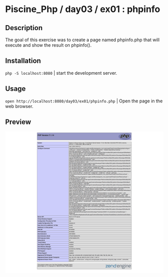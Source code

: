 # Piscine_Php / day03 / ex01 : phpinfo

## Description
The goal of this exercise was to create a page named phpinfo.php that will execute and show the result on phpinfo().

## Installation
`php -S localhost:8080` | start the development server.

## Usage
`open http://localhost:8080/day03/ex01/phpinfo.php` | Open the page in the web browser.

## Preview
<img src="../../resources/images/info.png" width="1200">
